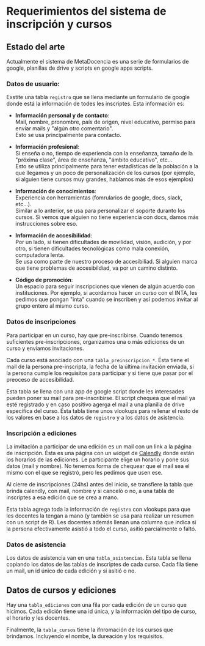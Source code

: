 # Requerimientos del sistema de inscripción y cursos 
## Estado del arte
Actualmente el sistema de MetaDocencia es una serie de formularios de google, planillas de drive y scripts en google apps scripts.

### Datos de usuario:

Exstite una tabla `registro` que se llena mediante un formulario de google donde está la información de todes les inscriptes. Esta información es:

* **Información personal y de contacto**:  
  Mail, nombre, pronombre, país de origen, nivel educativo, permiso para enviar mails y "algún otro comentario".  
Esto se usa principalmente para contacto.

* **Información profesional**:   
Si enseña o no, tiempo de experiencia con la enseñanza, tamaño de la "próxima clase", área de enseñanza, "ámbito educativo", etc...  
Esto se utiliza principalmente para tener estadísticas de la población a la que llegamos y un poco de personalización de los cursos (por ejemplo, si alguien tiene cursos muy grandes, hablamos más de esos ejemplos)

* **Información de conocimientos**:   
Experiencia con herramientas (fomrularios de google, docs, slack, etc...).  
Similar a lo anterior, se usa para personalizar el soporte duranto los cursos. Si vemos que alguien no tiene experiencia con docs, damos más instrucciones sobre eso.

* **Información de accesibilidad**:   
Por un lado, si tienen dificultades de movilidad, visión, audición, y por otro, si tienen dificultades tecnológicas como mala conexión, computadora lenta.  
Se usa como parte de nuestro proceso de accesibiliad. Si alguien marca que tiene problemas de accesibildiad, va por un camino distinto. 

* **Código de promoción**:    
Un espacio para seguir inscripciones que vienen de algún acuerdo con instituciones. Por ejemplo, si acordamos hacer un curso con el INTA, les pedimos que pongan "inta" cuando se inscriben y así podemos invitar al grupo entero al mismo curso. 

### Datos de inscripciones

Para participar en un curso, hay que pre-inscribirse. Cuando tenemos suficientes pre-inscripciones, organizamos una o más ediciones de un curso y enviamos invitaciones. 

Cada curso está asociado con una `tabla_preinscripcion_*`. Ésta tiene el mail de la persona pre-inscripta, la fecha de la última invitación enviada, si la persona cumple los requisitos para participar y si tiene que pasar por el preoceso de accesibilidad. 

Esta tabla se llena con una app de google script donde les interesades pueden poner su mail para pre-inscribirse. El script chequea que el mail ya esté registrado y en caso positivo agerga el mail a una planilla de drive específica del curso. Ésta tabla tiene unos vlookups para rellenar el resto de los valores en base a los datos de `registro` y a los datos de asistencia. 

### Inscripción a ediciones

La invitación a participar de una edición es un mail con un link a la página de inscripción. Ésta es una página con un widget de [Calendly](https://calendly.com/) donde están los horarios de las ediciones. Le participante elige un horario y pone sus datos (mail y nombre). No tenemos forma de chequear que el mail sea el mismo con el que se registró, pero les pedimos que usen ese. 

Al cierre de inscripciones (24hs) antes del inicio, se transfiere la tabla que brinda calendly, con mail, nombre y si canceló o no, a una tabla de inscriptes a esa edición que se crea a mano.

Esta tabla agrega toda la información de `registro` con vlookups para que les docentes la tengan a mano (y también se usa para realizar un resumen con un script de R). Les docentes además llenan una columna que indica si la persona efectivamente asistió a todo el curso, asitió parcialmente o faltó. 

### Datos de asistencia

Los datos de asistencia van en una `tabla_asistencias`. Esta tabla se llena copiando los datos de las tablas de inscriptes de cada curso. Cada fila tiene un mail, un id único de cada edición y si asitió o no. 

## Datos de cursos y ediciones

Hay una `tabla_ediciones` con una fila por cada edición de un curso que hicimos. Cada edición tiene una id única, y la información del tipo de curso, el horario y les docentes. 

Finalmente, la `tabla_cursos` tiene la ifnromación de los cursos que brindamos. Incluyendo el nombe, la dureación y los requisitos. 
